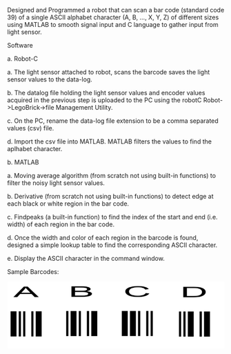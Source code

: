Designed and Programmed a robot that can scan a bar code (standard code 39) of a single ASCII alphabet character (A, B, …, X, Y, Z) of different sizes using MATLAB to smooth signal input and C language to gather input from light sensor.

Software

a. Robot-C

 a. The light sensor attached to robot, scans the barcode saves the light sensor values 
 to the data-log.
 
 b. The datalog file holding the light sensor values and encoder values acquired in the 
 previous step is uploaded to the PC using the robotC Robot->LegoBrick->file 
 Management Utility.
 
 c. On the PC, rename the data-log file extension to be a comma separated values 
 (csv) file.
 
 d. Import the csv file into MATLAB. MATLAB filters the values to find the aplhabet character.
 
b. MATLAB

 a. Moving average algorithm (from scratch not using built-in functions) to filter the 
 noisy light sensor values.
 
 b. Derivative (from scratch not using built-in functions) to detect edge at each black 
 or white region in the bar code.
 
 c. Findpeaks (a built-in function) to find the index of the start and end 
 (i.e. width) of each region in the bar code.
 
 d. Once the width and color of each region in the barcode is found, designed a simple 
 lookup table to find the corresponding ASCII character.
 
 e. Display the ASCII character in the command window.
 
 Sample Barcodes:
 
 ![Model](https://github.com/banveet-johal/EV3_Barcode_Scanner_Robot/blob/main/barcodes/barcode_samples_smallest_size.PNG)
